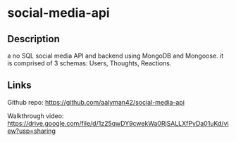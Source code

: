 # social-media-api

## Description

a no SQL social media API and backend using MongoDB and Mongoose. it is comprised of 3 schemas: Users, Thoughts, Reactions.

## Links

Github repo: https://github.com/aalyman42/social-media-api

Walkthrough video: https://drive.google.com/file/d/1z25qwDY9cwekWa0RjSALLXfPyDa01uKd/view?usp=sharing
